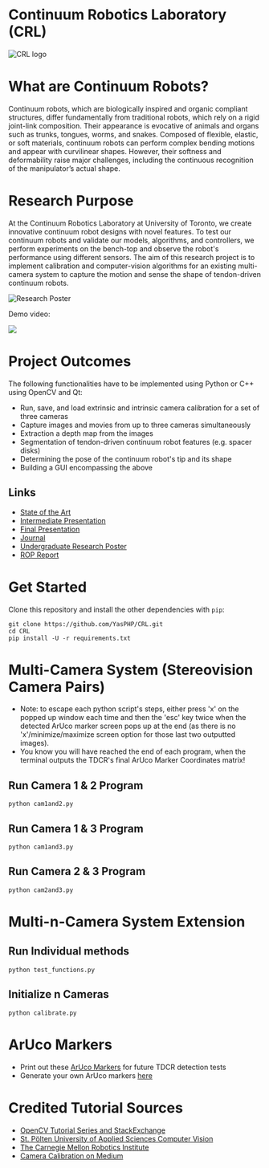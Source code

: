 # Continuum Robotics Laboratory (CRL)
![CRL logo](https://external-content.duckduckgo.com/iu/?u=https%3A%2F%2Fcrl.utm.utoronto.ca%2Fcrl%2Fwp-content%2Fuploads%2F2021%2F01%2FCRLab-logo_dark_1_large.png&f=1&nofb=1)

# What are Continuum Robots?
Continuum robots, which are biologically inspired and organic compliant structures, differ fundamentally from traditional robots, which rely on a rigid joint-link composition. Their appearance is evocative of animals and organs such as trunks, tongues, worms, and snakes. Composed of flexible, elastic, or soft materials, continuum robots can perform complex bending motions and appear with curvilinear shapes. However, their softness and deformability raise major challenges, including the continuous recognition of the manipulator’s actual shape.

# Research Purpose
At the Continuum Robotics Laboratory at University of Toronto, we create innovative continuum robot designs with novel features. To test our continuum robots and validate our models, algorithms, and controllers, we perform experiments on the bench-top and observe the robot's performance using different sensors. The aim of this research project is to implement calibration and computer-vision algorithms for an existing multi-camera system to capture the motion and sense the shape of tendon-driven continuum robots.

![Research Poster](https://github.com/YasPHP/Continuum-Robotics/blob/main/data/results/UofT%20Research%20Poster.png)

Demo video: 

[![](https://img.youtube.com/vi/0yfp1_y0DcI/0.jpg)](https://youtu.be/0yfp1_y0DcI)

# Project Outcomes
The following functionalities have to be implemented using Python or C++ using OpenCV and Qt:
- Run, save, and load extrinsic and intrinsic camera calibration for a set of three cameras
- Capture images and movies from up to three cameras simultaneously
- Extraction a depth map from the images
- Segmentation of tendon-driven continuum robot features (e.g. spacer disks)
- Determining the pose of the continuum robot's tip and its shape
- Building a GUI encompassing the above

## Links
- [State of the Art](https://docs.google.com/presentation/d/1KUIQfTkrYJrEYH9h86QRs4NgSrWIPhfqEkEYPvq-XTY/edit?usp=sharing)
- [Intermediate Presentation](https://docs.google.com/presentation/d/1RT5F-ng_JTA60MQ3RYI30OvNvZX3M8dQOKFBXEosT2o/edit?usp=sharing)
- [Final Presentation](https://docs.google.com/presentation/d/14V83sBujteqvNrxjuqr8CkWf_xnvpeKI6Qa8R-Xt6EE/edit?usp=sharing)
- [Journal](https://docs.google.com/document/d/1CyAVqjSZbK8LlLNESrIe_CeDBRzSGpMibFqUTEYHJQY/edit?usp=sharing)
- [Undergraduate Research Poster](https://github.com/YasPHP/CRL/blob/main/data/results/SmartiGras%202021%20Yasmeen%20Hmaidan%20Poster%20.png)
- [ROP Report](https://github.com/YasPHP/CRL/blob/main/data/results/CRL%20ROP%20Report%202021%20Yasmeen%20Hmaidan.pdf)




# Get Started
Clone this repository and install the other dependencies with ```pip```:
```
git clone https://github.com/YasPHP/CRL.git
cd CRL
pip install -U -r requirements.txt
```

# Multi-Camera System (Stereovision Camera Pairs)

- Note: to escape each python script's steps, either press 'x' on the popped up window each time and then the 'esc' key twice when the detected ArUco marker screen pops up at the end (as there is no 'x'/minimize/maximize screen option for those last two outputted images).
- You know you will have reached the end of each program, when the terminal outputs the TDCR's final ArUco Marker Coordinates matrix!

## Run Camera 1 & 2 Program
```
python cam1and2.py
```

## Run Camera 1 & 3 Program
```
python cam1and3.py
```

## Run Camera 2 & 3 Program
```
python cam2and3.py
```

# Multi-n-Camera System Extension
## Run Individual methods
```
python test_functions.py
```

## Initialize n Cameras
```
python calibrate.py
```


# ArUco Markers
- Print out these [ArUco Markers](https://github.com/YasPHP/CRL/tree/main/aruco_markers) for future TDCR detection tests
- Generate your own ArUco markers [here](https://chev.me/arucogen/)

# Credited Tutorial Sources
- [OpenCV Tutorial Series and StackExchange](https://docs.opencv.org/master/d3/d81/tutorial_contrib_root.html)
- [St. Pölten University of Applied Sciences Computer Vision](https://www.andreasjakl.com/understand-and-apply-stereo-rectification-for-depth-maps-part-2/)
- [The Carnegie Mellon Robotics Institute](https://www.cs.cmu.edu/16385/lectures/lecture13.pdf)
- [Camera Calibration on Medium](https://medium.com/analytics-vidhya/camera-calibration-with-opencv-f324679c6eb7)

